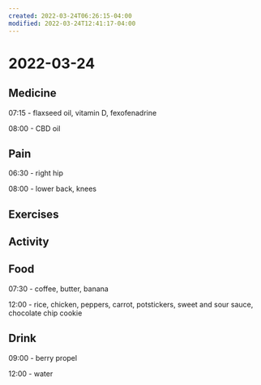 ```yaml
---
created: 2022-03-24T06:26:15-04:00
modified: 2022-03-24T12:41:17-04:00
---
```


# 2022-03-24

## Medicine

07:15 - flaxseed oil, vitamin D, fexofenadrine

08:00 - CBD oil

## Pain

06:30 - right hip

08:00 - lower back, knees


## Exercises


## Activity


## Food

07:30 - coffee, butter, banana

12:00 - rice, chicken, peppers, carrot, potstickers, sweet and sour sauce, chocolate chip cookie


## Drink

09:00 - berry propel

12:00 - water
